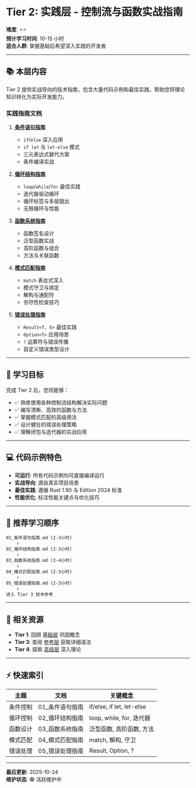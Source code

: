 # Tier 2: 实践层 - 控制流与函数实战指南

**难度**: ⭐⭐  
**预计学习时间**: 10-15 小时  
**适合人群**: 掌握基础后希望深入实践的开发者

---

## 📚 本层内容

Tier 2 提供实战导向的技术指南，包含大量代码示例和最佳实践，帮助您将理论知识转化为实际开发能力。

### 实践指南文档

1. **[条件语句指南](./01_条件语句指南.md)**
   - `if`/`else` 深入应用
   - `if let` 与 `let-else` 模式
   - 三元表达式替代方案
   - 条件编译实战

2. **[循环结构指南](./02_循环结构指南.md)**
   - `loop`/`while`/`for` 最佳实践
   - 迭代器驱动循环
   - 循环标签与多层跳出
   - 无限循环与性能

3. **[函数系统指南](./03_函数系统指南.md)**
   - 函数签名设计
   - 泛型函数实战
   - 高阶函数与组合
   - 方法与关联函数

4. **[模式匹配指南](./04_模式匹配指南.md)**
   - `match` 表达式深入
   - 模式守卫与绑定
   - 解构与通配符
   - 穷尽性检查技巧

5. **[错误处理指南](./05_错误处理指南.md)**
   - `Result<T, E>` 最佳实践
   - `Option<T>` 应用场景
   - `?` 运算符与错误传播
   - 自定义错误类型设计

---

## 🎯 学习目标

完成 Tier 2 后，您将能够：

- ✅ 熟练使用各种控制流结构解决实际问题
- ✅ 编写清晰、高效的函数与方法
- ✅ 掌握模式匹配的高级用法
- ✅ 设计健壮的错误处理策略
- ✅ 理解闭包与迭代器的实战应用

---

## 💻 代码示例特色

- **可运行**: 所有代码示例均可直接编译运行
- **实战导向**: 源自真实项目场景
- **最佳实践**: 遵循 Rust 1.90 与 Edition 2024 标准
- **性能优化**: 标注性能关键点与优化技巧

---

## 📖 推荐学习顺序

```text
01_条件语句指南.md (2-3小时)
    ↓
02_循环结构指南.md (2-3小时)
    ↓
03_函数系统指南.md (3-4小时)
    ↓
04_模式匹配指南.md (2-3小时)
    ↓
05_错误处理指南.md (2-3小时)
    ↓
进入 Tier 3 技术参考
```

---

## 🔗 相关资源

- **Tier 1**: 回顾 [基础层](../tier_01_foundations/) 巩固概念
- **Tier 3**: 查阅 [参考层](../tier_03_references/) 获取详细语法
- **Tier 4**: 探索 [高级层](../tier_04_advanced/) 深入理论

---

## ⚡ 快速索引

| 主题 | 文档 | 关键概念 |
|------|------|---------|
| 条件控制 | 01_条件语句指南 | if/else, if let, let-else |
| 循环控制 | 02_循环结构指南 | loop, while, for, 迭代器 |
| 函数设计 | 03_函数系统指南 | 泛型函数, 高阶函数, 方法 |
| 模式匹配 | 04_模式匹配指南 | match, 解构, 守卫 |
| 错误处理 | 05_错误处理指南 | Result, Option, ? |

---

**最后更新**: 2025-10-24  
**维护状态**: 🟢 活跃维护中
